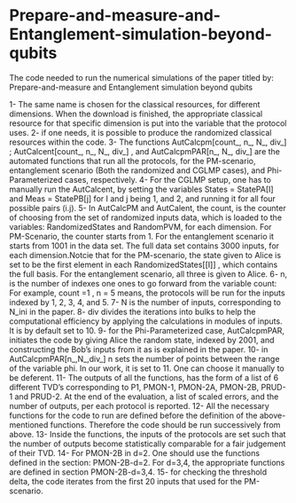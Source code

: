 # Prepare-and-measure-and-Entanglement-simulation-beyond-qubits
The code needed to run the numerical simulations of the paper titled by: Prepare-and-measure and Entanglement simulation beyond qubits

1- The same name is chosen for the classical resources, for different dimensions. When the download is finished, the appropriate classical resource for that specific dimension is put into the variable that the protocol uses.
2- if one needs, it is possible to produce the randomized classical resources within the code.
3- The functions AutCalcpm[count_, n_, N_, div_] ; AutCalcent[count_, n_, N_, div_] , and AutCalcpmPAR[n_, N_, div_] are the automated functions that run all the protocols, for the PM-scenario, entanglement scenario (Both the randomized and CGLMP cases), and Phi-Parameterized cases, respectively.
4- For the CGLMP setup, one has to manually run the AutCalcent, by setting the variables States = StatePA[I] and Meas = StatePB[j] for I and j being 1, and 2, and running it for all four possible pairs (i.j).
5- In AutCalcPM and AutCalent, the count, is the counter of choosing from the set of randomized inputs data, which is loaded to the variables: RandomizedStates and RandomPVM, for each dimension. For PM-Scenario, the counter starts from 1. For the entanglement scenario it starts from 1001 in the data set. The full data set contains 3000 inputs, for each dimension.Notcie that for the PM-scenario, the state given to Alice is set to be the first element in each RandomizedStates[[I]] , which contains the full basis. For the entanglement scenario, all three is given to Alice.
6- n, is the number of indexes one ones to go forward from the variable count: For example, count =1 , n = 5 means, the protocols will be run for the inputs indexed by 1, 2, 3, 4, and 5.
7- N is the number of inputs, corresponding to N_ini in the paper.
8- div divides the iterations into bulks to help the computational efficiency by applying the calculations in modules of inputs. It is by default set to 10.
9- for the Phi-Parameterized case, AutCalcpmPAR, initiates the code by giving Alice the random state, indexed by 2001, and constructing the Bob’s inputs from it as is explained in the paper.
10- in AutCalcpmPAR[n_,N_,div_] n sets the number of points between the range of the variable phi. In our work, it is set to 11. One can choose it manually to be deferent.
11- The outputs of all the functions, has the form of a list of 6 different TVD’s corresponding to P1, PMON-1, PMON-2A, PMON-2B, PRUD-1 and PRUD-2. At the end of the evaluation, a list of scaled errors, and the number of outputs, per each protocol is reported.
12- All the necessary functions for the code to run are defined before the definition of the above-mentioned functions. Therefore the code should be run successively from above.
13- Inside the functions, the inputs of the protocols are set such that the number of outputs become statistically comparable for a fair judgement of their TVD.
14- For PMON-2B in d=2. One should use the functions defined in the section: PMON-2B-d=2. For d=3,4, the appropriate functions are defined in section PMON-2B-d=3,4.
15- for checking the threshold delta, the code iterates from the first 20 inputs that used for the PM-scenario.
